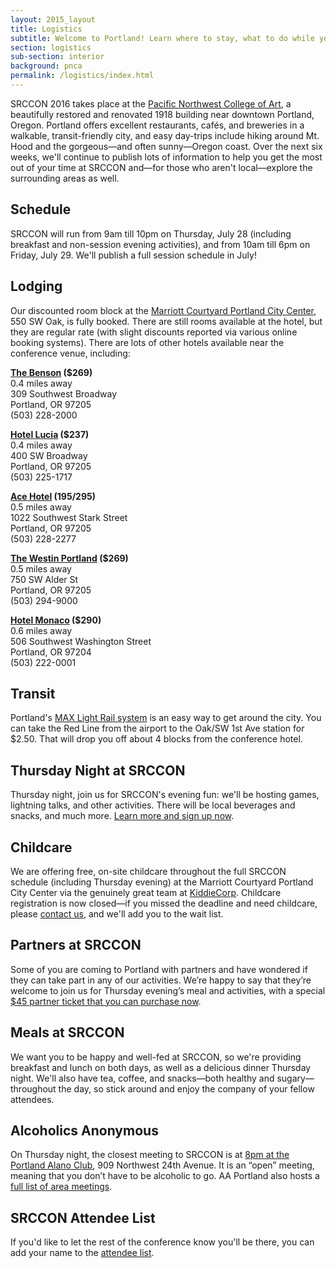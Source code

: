 ```yaml
---
layout: 2015_layout
title: Logistics
subtitle: Welcome to Portland! Learn where to stay, what to do while you're in town, and how to have the best time at SRCCON.
section: logistics
sub-section: interior
background: pnca
permalink: /logistics/index.html
---
```

SRCCON 2016 takes place at the [Pacific Northwest College of Art](https://www.google.com/maps/place/Pacific+Northwest+College+of+Art/@45.5269699,-122.6803404,17z/data=!3m1!4b1!4m5!3m4!1s0x549509fec32013d9:0x3ad790efffd31e44!8m2!3d45.5269699!4d-122.6781517), a beautifully restored and renovated 1918 building near downtown Portland, Oregon. Portland offers excellent restaurants, cafés, and breweries in a walkable, transit-friendly city, and easy day-trips include hiking around Mt. Hood and the gorgeous—and often sunny—Oregon coast. Over the next six weeks, we'll continue to publish lots of information to help you get the most out of your time at SRCCON and—for those who aren't local—explore the surrounding areas as well.

## Schedule
SRCCON will run from 9am till 10pm on Thursday, July 28 (including breakfast and non-session evening activities), and from 10am till 6pm on Friday, July 29. We'll publish a full session schedule in July!

## Lodging

Our discounted room block at the [Marriott Courtyard Portland City Center](http://www.marriott.com/hotels/travel/pdxpc-courtyard-portland-city-center/), 550 SW Oak, is fully booked. There are still rooms available at the hotel, but they are regular rate (with slight discounts reported via various online booking systems). There are lots of other hotels available near the conference venue, including:

**[The Benson](https://www.coasthotels.com/hotels/oregon/portland/the-benson-hotel/) ($269)**
<br>0.4 miles away
<br>309 Southwest Broadway
<br>Portland, OR 97205
<br>(503) 228-2000

**[Hotel Lucia](http://hotellucia.com/) ($237)**
<br>0.4 miles away
<br>400 SW Broadway
<br>Portland, OR 97205
<br>(503) 225-1717

**[Ace Hotel](http://www.acehotel.com/portland) ($195/$295)**
<br>0.5 miles away
<br>1022 Southwest Stark Street
<br>Portland, OR 97205
<br>(503) 228-2277

**[The Westin Portland](http://www.westinportland.com/) ($269)**
<br>0.5 miles away
<br>750 SW Alder St
<br>Portland, OR 97205
<br>(503) 294-9000

**[Hotel Monaco](http://www.monaco-portland.com/) ($290)**
<br>0.6 miles away
<br>506 Southwest Washington Street
<br>Portland, OR 97204
<br>(503) 222-0001

## Transit
Portland's [MAX Light Rail system](https://trimet.org/max/) is an easy way to get around the city. You can take the Red Line from the airport to the Oak/SW 1st Ave station for $2.50. That will drop you off about 4 blocks from the conference hotel.

## Thursday Night at SRCCON
Thursday night, join us for SRCCON's evening fun: we'll be hosting games, lightning talks, and other activities. There will be local beverages and snacks, and much more. [Learn more and sign up now](https://public.etherpad-mozilla.org/p/SRCCON2016).

## Childcare
We are offering free, on-site childcare throughout the full SRCCON schedule (including Thursday evening) at the Marriott Courtyard Portland City Center via the genuinely great team at [KiddieCorp](https://www.kiddiecorp.com/). Childcare registration is now closed—if you missed the deadline and need childcare, please [contact us](mailto:srccon@opennews.org), and we'll add you to the wait list.

## Partners at SRCCON

Some of you are coming to Portland with partners and have wondered if they can take part in any of our activities. We’re happy to say that they’re welcome to join us for Thursday evening’s meal and activities, with a special [$45 partner ticket that you can purchase now](https://www.eventbrite.com/e/srccon-thursday-evening-partner-access-tickets-26333714850?access=SRCCONpartner).

## Meals at SRCCON
We want you to be happy and well-fed at SRCCON, so we're providing breakfast and lunch on both days, as well as a delicious dinner Thursday night. We'll also have tea, coffee, and snacks—both healthy and sugary—throughout the day, so stick around and enjoy the company of your fellow attendees.

## Alcoholics Anonymous
On Thursday night, the closest meeting to SRCCON is at [8pm at the Portland Alano Club](http://home.pdxaa.org/meetings/thurs-night-candlelight/?d=4&r=45&t=O), 909 Northwest 24th Avenue. It is an “open” meeting, meaning that you don’t have to be alcoholic to go. AA Portland also hosts a [full list of area meetings](http://home.pdxaa.org/meetings/).

## SRCCON Attendee List
If you'd like to let the rest of the conference know you'll be there, you can add your name to the [attendee list](https://public.etherpad-mozilla.org/p/SRCCON2016-attendees).
